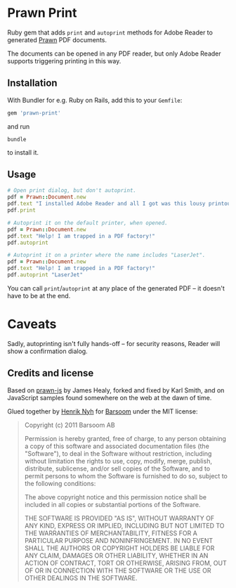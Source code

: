 # Prawn Print

Ruby gem that adds `print` and `autoprint` methods for Adobe Reader to generated [Prawn](https://github.com/prawnpdf/prawn) PDF documents.

The documents can be opened in any PDF reader, but only Adobe Reader supports triggering printing in this way.


## Installation

With Bundler for e.g. Ruby on Rails, add this to your `Gemfile`:

```ruby
gem 'prawn-print'
```

and run

    bundle

to install it.


## Usage

```ruby
# Open print dialog, but don't autoprint.
pdf = Prawn::Document.new
pdf.text "I installed Adobe Reader and all I got was this lousy printout."
pdf.print

# Autoprint it on the default printer, when opened.
pdf = Prawn::Document.new
pdf.text "Help! I am trapped in a PDF factory!"
pdf.autoprint

# Autoprint it on a printer where the name includes "LaserJet".
pdf = Prawn::Document.new
pdf.text "Help! I am trapped in a PDF factory!"
pdf.autoprint "LaserJet"
```

You can call `print`/`autoprint` at any place of the generated PDF – it doesn't have to be at the end.


# Caveats

Sadly, autoprinting isn't fully hands-off – for security reasons, Reader will show a confirmation dialog.


## Credits and license

Based on [prawn-js](https://github.com/threadhead/prawn-js) by James Healy, forked and fixed by Karl Smith,
and on JavaScript samples found somewhere on the web at the dawn of time.

Glued together by [Henrik Nyh](http://henrik.nyh.se/) for [Barsoom](http://barsoom.se) under the MIT license:

>  Copyright (c) 2011 Barsoom AB
>
>  Permission is hereby granted, free of charge, to any person obtaining a copy
>  of this software and associated documentation files (the "Software"), to deal
>  in the Software without restriction, including without limitation the rights
>  to use, copy, modify, merge, publish, distribute, sublicense, and/or sell
>  copies of the Software, and to permit persons to whom the Software is
>  furnished to do so, subject to the following conditions:
>
>  The above copyright notice and this permission notice shall be included in
>  all copies or substantial portions of the Software.
>
>  THE SOFTWARE IS PROVIDED "AS IS", WITHOUT WARRANTY OF ANY KIND, EXPRESS OR
>  IMPLIED, INCLUDING BUT NOT LIMITED TO THE WARRANTIES OF MERCHANTABILITY,
>  FITNESS FOR A PARTICULAR PURPOSE AND NONINFRINGEMENT. IN NO EVENT SHALL THE
>  AUTHORS OR COPYRIGHT HOLDERS BE LIABLE FOR ANY CLAIM, DAMAGES OR OTHER
>  LIABILITY, WHETHER IN AN ACTION OF CONTRACT, TORT OR OTHERWISE, ARISING FROM,
>  OUT OF OR IN CONNECTION WITH THE SOFTWARE OR THE USE OR OTHER DEALINGS IN
>  THE SOFTWARE.
